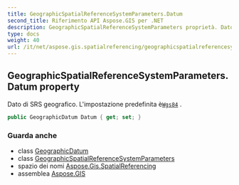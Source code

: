 ```yaml
---
title: GeographicSpatialReferenceSystemParameters.Datum
second_title: Riferimento API Aspose.GIS per .NET
description: GeographicSpatialReferenceSystemParameters proprietà. Dato di SRS geografico. Limpostazione predefinita èWgs84 .
type: docs
weight: 40
url: /it/net/aspose.gis.spatialreferencing/geographicspatialreferencesystemparameters/datum/
---
```

## GeographicSpatialReferenceSystemParameters.Datum property

Dato di SRS geografico. L'impostazione predefinita è[`Wgs84`](../../geographicdatum/wgs84/) .

```csharp
public GeographicDatum Datum { get; set; }
```

### Guarda anche

* class [GeographicDatum](../../geographicdatum/)
* class [GeographicSpatialReferenceSystemParameters](../)
* spazio dei nomi [Aspose.Gis.SpatialReferencing](../../geographicspatialreferencesystemparameters/)
* assemblea [Aspose.GIS](../../../)


